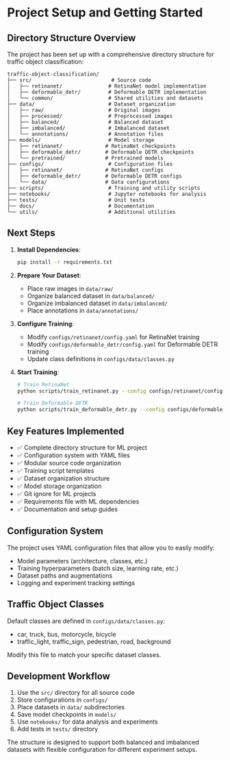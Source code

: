 # Project Setup and Getting Started

## Directory Structure Overview

The project has been set up with a comprehensive directory structure for traffic object classification:

```
traffic-object-classification/
├── src/                          # Source code
│   ├── retinanet/               # RetinaNet model implementation
│   ├── deformable_detr/         # Deformable DETR implementation  
│   └── common/                  # Shared utilities and datasets
├── data/                        # Dataset organization
│   ├── raw/                     # Original images
│   ├── processed/               # Preprocessed images
│   ├── balanced/                # Balanced dataset
│   ├── imbalanced/              # Imbalanced dataset
│   └── annotations/             # Annotation files
├── models/                      # Model storage
│   ├── retinanet/              # RetinaNet checkpoints
│   ├── deformable_detr/        # Deformable DETR checkpoints
│   └── pretrained/             # Pretrained models
├── configs/                     # Configuration files
│   ├── retinanet/              # RetinaNet configs
│   ├── deformable_detr/        # Deformable DETR configs
│   └── data/                   # Data configurations
├── scripts/                     # Training and utility scripts
├── notebooks/                   # Jupyter notebooks for analysis
├── tests/                       # Unit tests
├── docs/                        # Documentation
└── utils/                       # Additional utilities
```

## Next Steps

1. **Install Dependencies**:
   ```bash
   pip install -r requirements.txt
   ```

2. **Prepare Your Dataset**:
   - Place raw images in `data/raw/`
   - Organize balanced dataset in `data/balanced/`
   - Organize imbalanced dataset in `data/imbalanced/`
   - Place annotations in `data/annotations/`

3. **Configure Training**:
   - Modify `configs/retinanet/config.yaml` for RetinaNet training
   - Modify `configs/deformable_detr/config.yaml` for Deformable DETR training
   - Update class definitions in `configs/data/classes.py`

4. **Start Training**:
   ```bash
   # Train RetinaNet
   python scripts/train_retinanet.py --config configs/retinanet/config.yaml
   
   # Train Deformable DETR
   python scripts/train_deformable_detr.py --config configs/deformable_detr/config.yaml
   ```

## Key Features Implemented

- ✅ Complete directory structure for ML project
- ✅ Configuration system with YAML files
- ✅ Modular source code organization
- ✅ Training script templates
- ✅ Dataset organization structure
- ✅ Model storage organization
- ✅ Git ignore for ML projects
- ✅ Requirements file with ML dependencies
- ✅ Documentation and setup guides

## Configuration System

The project uses YAML configuration files that allow you to easily modify:
- Model parameters (architecture, classes, etc.)
- Training hyperparameters (batch size, learning rate, etc.)
- Dataset paths and augmentations
- Logging and experiment tracking settings

## Traffic Object Classes

Default classes are defined in `configs/data/classes.py`:
- car, truck, bus, motorcycle, bicycle
- traffic_light, traffic_sign, pedestrian, road, background

Modify this file to match your specific dataset classes.

## Development Workflow

1. Use the `src/` directory for all source code
2. Store configurations in `configs/` 
3. Place datasets in `data/` subdirectories
4. Save model checkpoints in `models/`
5. Use `notebooks/` for data analysis and experiments
6. Add tests in `tests/` directory

The structure is designed to support both balanced and imbalanced datasets with flexible configuration for different experiment setups.